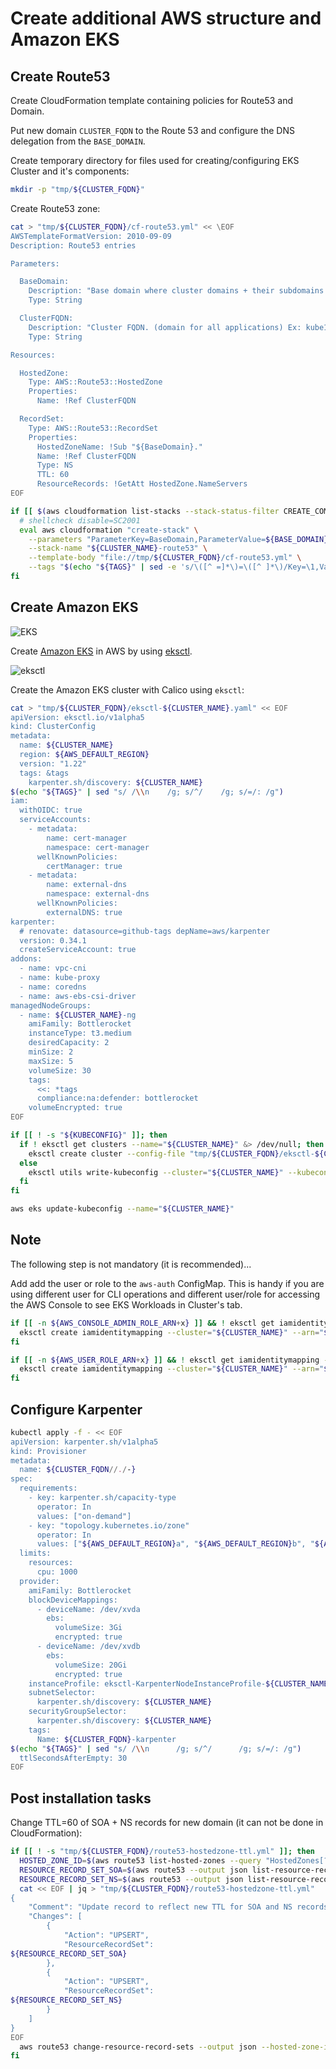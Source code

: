 # Create additional AWS structure and Amazon EKS

<!-- toc -->

## Create Route53

Create CloudFormation template containing policies for Route53 and Domain.

Put new domain `CLUSTER_FQDN` to the Route 53 and configure the DNS delegation
from the `BASE_DOMAIN`.

Create temporary directory for files used for creating/configuring EKS Cluster
and it's components:

```bash
mkdir -p "tmp/${CLUSTER_FQDN}"
```

Create Route53 zone:

```bash
cat > "tmp/${CLUSTER_FQDN}/cf-route53.yml" << \EOF
AWSTemplateFormatVersion: 2010-09-09
Description: Route53 entries

Parameters:

  BaseDomain:
    Description: "Base domain where cluster domains + their subdomains will live. Ex: k8s.mylabs.dev"
    Type: String

  ClusterFQDN:
    Description: "Cluster FQDN. (domain for all applications) Ex: kube1.k8s.mylabs.dev"
    Type: String

Resources:

  HostedZone:
    Type: AWS::Route53::HostedZone
    Properties:
      Name: !Ref ClusterFQDN

  RecordSet:
    Type: AWS::Route53::RecordSet
    Properties:
      HostedZoneName: !Sub "${BaseDomain}."
      Name: !Ref ClusterFQDN
      Type: NS
      TTL: 60
      ResourceRecords: !GetAtt HostedZone.NameServers
EOF

if [[ $(aws cloudformation list-stacks --stack-status-filter CREATE_COMPLETE --query "StackSummaries[?starts_with(StackName, \`${CLUSTER_NAME}-route53\`) == \`true\`].StackName" --output text) == "" ]]; then
  # shellcheck disable=SC2001
  eval aws cloudformation "create-stack" \
    --parameters "ParameterKey=BaseDomain,ParameterValue=${BASE_DOMAIN} ParameterKey=ClusterFQDN,ParameterValue=${CLUSTER_FQDN}" \
    --stack-name "${CLUSTER_NAME}-route53" \
    --template-body "file://tmp/${CLUSTER_FQDN}/cf-route53.yml" \
    --tags "$(echo "${TAGS}" | sed -e 's/\([^ =]*\)=\([^ ]*\)/Key=\1,Value=\2/g')" || true
fi
```

## Create Amazon EKS

![EKS](https://raw.githubusercontent.com/aws-samples/eks-workshop/65b766c494a5b4f5420b2912d8373c4957163541/static/images/3-service-animated.gif
"EKS")

Create [Amazon EKS](https://aws.amazon.com/eks/) in AWS by using [eksctl](https://eksctl.io/).

![eksctl](https://raw.githubusercontent.com/weaveworks/eksctl/c365149fc1a0b8d357139cbd6cda5aee8841c16c/logo/eksctl.png
"eksctl")

Create the Amazon EKS cluster with Calico using `eksctl`:

```bash
cat > "tmp/${CLUSTER_FQDN}/eksctl-${CLUSTER_NAME}.yaml" << EOF
apiVersion: eksctl.io/v1alpha5
kind: ClusterConfig
metadata:
  name: ${CLUSTER_NAME}
  region: ${AWS_DEFAULT_REGION}
  version: "1.22"
  tags: &tags
    karpenter.sh/discovery: ${CLUSTER_NAME}
$(echo "${TAGS}" | sed "s/ /\\n    /g; s/^/    /g; s/=/: /g")
iam:
  withOIDC: true
  serviceAccounts:
    - metadata:
        name: cert-manager
        namespace: cert-manager
      wellKnownPolicies:
        certManager: true
    - metadata:
        name: external-dns
        namespace: external-dns
      wellKnownPolicies:
        externalDNS: true
karpenter:
  # renovate: datasource=github-tags depName=aws/karpenter
  version: 0.34.1
  createServiceAccount: true
addons:
  - name: vpc-cni
  - name: kube-proxy
  - name: coredns
  - name: aws-ebs-csi-driver
managedNodeGroups:
  - name: ${CLUSTER_NAME}-ng
    amiFamily: Bottlerocket
    instanceType: t3.medium
    desiredCapacity: 2
    minSize: 2
    maxSize: 5
    volumeSize: 30
    tags:
      <<: *tags
      compliance:na:defender: bottlerocket
    volumeEncrypted: true
EOF

if [[ ! -s "${KUBECONFIG}" ]]; then
  if ! eksctl get clusters --name="${CLUSTER_NAME}" &> /dev/null; then
    eksctl create cluster --config-file "tmp/${CLUSTER_FQDN}/eksctl-${CLUSTER_NAME}.yaml" --kubeconfig "${KUBECONFIG}"
  else
    eksctl utils write-kubeconfig --cluster="${CLUSTER_NAME}" --kubeconfig "${KUBECONFIG}"
  fi
fi

aws eks update-kubeconfig --name="${CLUSTER_NAME}"
```

<!-- markdownlint-disable no-inline-html -->

<aside class="note">

<h1>Note</h1>

The following step is not mandatory (it is recommended)...

</aside>

Add add the user or role to the `aws-auth` ConfigMap. This is handy if you are
using different user for CLI operations and different user/role for accessing
the AWS Console to see EKS Workloads in Cluster's tab.

```bash
if [[ -n ${AWS_CONSOLE_ADMIN_ROLE_ARN+x} ]] && ! eksctl get iamidentitymapping --cluster="${CLUSTER_NAME}" --arn="${AWS_CONSOLE_ADMIN_ROLE_ARN}" &> /dev/null; then
  eksctl create iamidentitymapping --cluster="${CLUSTER_NAME}" --arn="${AWS_CONSOLE_ADMIN_ROLE_ARN}" --group system:masters --username admin
fi

if [[ -n ${AWS_USER_ROLE_ARN+x} ]] && ! eksctl get iamidentitymapping --cluster="${CLUSTER_NAME}" --arn="${AWS_USER_ROLE_ARN}" &> /dev/null; then
  eksctl create iamidentitymapping --cluster="${CLUSTER_NAME}" --arn="${AWS_USER_ROLE_ARN}" --group system:masters --username admin
fi
```

## Configure Karpenter

```bash
kubectl apply -f - << EOF
apiVersion: karpenter.sh/v1alpha5
kind: Provisioner
metadata:
  name: ${CLUSTER_FQDN//./-}
spec:
  requirements:
    - key: karpenter.sh/capacity-type
      operator: In
      values: ["on-demand"]
    - key: "topology.kubernetes.io/zone"
      operator: In
      values: ["${AWS_DEFAULT_REGION}a", "${AWS_DEFAULT_REGION}b", "${AWS_DEFAULT_REGION}c"]
  limits:
    resources:
      cpu: 1000
  provider:
    amiFamily: Bottlerocket
    blockDeviceMappings:
      - deviceName: /dev/xvda
        ebs:
          volumeSize: 3Gi
          encrypted: true
      - deviceName: /dev/xvdb
        ebs:
          volumeSize: 20Gi
          encrypted: true
    instanceProfile: eksctl-KarpenterNodeInstanceProfile-${CLUSTER_NAME}
    subnetSelector:
      karpenter.sh/discovery: ${CLUSTER_NAME}
    securityGroupSelector:
      karpenter.sh/discovery: ${CLUSTER_NAME}
    tags:
      Name: ${CLUSTER_FQDN}-karpenter
$(echo "${TAGS}" | sed "s/ /\\n      /g; s/^/      /g; s/=/: /g")
  ttlSecondsAfterEmpty: 30
EOF
```

## Post installation tasks

Change TTL=60 of SOA + NS records for new domain
(it can not be done in CloudFormation):

```bash
if [[ ! -s "tmp/${CLUSTER_FQDN}/route53-hostedzone-ttl.yml" ]]; then
  HOSTED_ZONE_ID=$(aws route53 list-hosted-zones --query "HostedZones[?Name==\`${CLUSTER_FQDN}.\`].Id" --output text)
  RESOURCE_RECORD_SET_SOA=$(aws route53 --output json list-resource-record-sets --hosted-zone-id "${HOSTED_ZONE_ID}" --query "(ResourceRecordSets[?Type == \`SOA\`])[0]" | sed "s/\"TTL\":.*/\"TTL\": 60,/")
  RESOURCE_RECORD_SET_NS=$(aws route53 --output json list-resource-record-sets --hosted-zone-id "${HOSTED_ZONE_ID}" --query "(ResourceRecordSets[?Type == \`NS\`])[0]" | sed "s/\"TTL\":.*/\"TTL\": 60,/")
  cat << EOF | jq > "tmp/${CLUSTER_FQDN}/route53-hostedzone-ttl.yml"
{
    "Comment": "Update record to reflect new TTL for SOA and NS records",
    "Changes": [
        {
            "Action": "UPSERT",
            "ResourceRecordSet":
${RESOURCE_RECORD_SET_SOA}
        },
        {
            "Action": "UPSERT",
            "ResourceRecordSet":
${RESOURCE_RECORD_SET_NS}
        }
    ]
}
EOF
  aws route53 change-resource-record-sets --output json --hosted-zone-id "${HOSTED_ZONE_ID}" --change-batch="file://tmp/${CLUSTER_FQDN}/route53-hostedzone-ttl.yml"
fi
```
